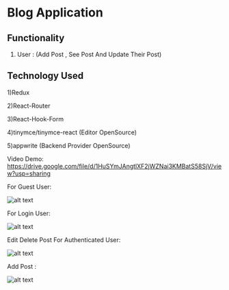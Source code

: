 # Blog Application 
## Functionality
1) User : (Add Post , See Post And Update Their Post)

## Technology Used
1)Redux

2)React-Router

3)React-Hook-Form

4)tinymce/tinymce-react (Editor OpenSource)

5)appwrite (Backend Provider OpenSource)


Video Demo:
https://drive.google.com/file/d/1HuSYmJAngtlXF2jWZNai3KMBatS58SjV/view?usp=sharing

For Guest User:

![alt text](<Screenshot 2024-08-14 at 12.01.10 AM.png>)

For Login User:

![alt text](<Screenshot 2024-08-16 at 7.06.35 PM.png>)

Edit Delete Post For Authenticated User:

![alt text](<Screenshot 2024-08-16 at 7.06.55 PM.png>)

Add Post :

![alt text](<Screenshot 2024-08-16 at 7.07.14 PM.png>)

